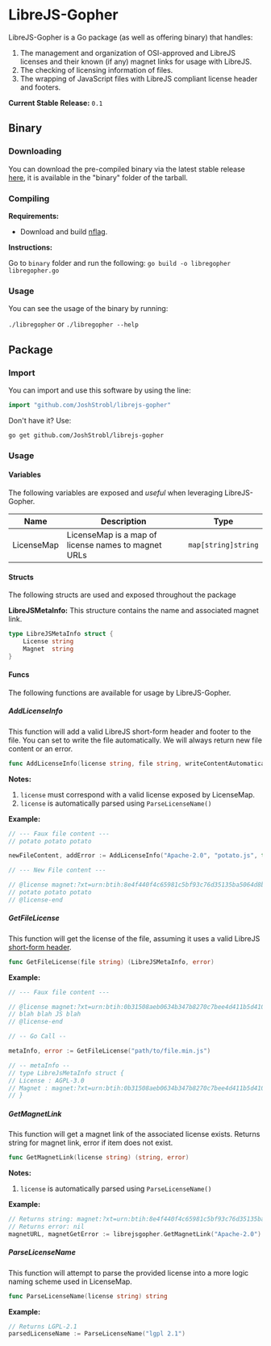 # LibreJS-Gopher #

LibreJS-Gopher is a Go package (as well as offering binary) that handles:

1. The management and organization of OSI-approved and LibreJS licenses and their known (if any) magnet links for usage with LibreJS.
2. The checking of licensing information of files.
3. The wrapping of JavaScript files with LibreJS compliant license header and footers.

**Current Stable Release:** `0.1`

## Binary ##

### Downloading ###

You can download the pre-compiled binary via the latest stable release [here](https://github.com/JoshStrobl/librejs-gopher/releases/tag/0.1), it is available in the "binary" folder of the tarball.

### Compiling ###

**Requirements:**

- Download and build [nflag](https://github.com/JoshStrobl/nflag).

**Instructions:**

Go to `binary` folder and run the following: `go build -o libregopher libregopher.go`

### Usage ###

You can see the usage of the binary by running:

`./libregopher` or `./libregopher --help`

## Package ##

### Import ###

You can import and use this software by using the line:

``` go
import "github.com/JoshStrobl/librejs-gopher"
```

Don't have it? Use:

```
go get github.com/JoshStrobl/librejs-gopher
```

### Usage ###

#### Variables ####

The following variables are exposed and *useful* when leveraging LibreJS-Gopher.

Name | Description | Type
----- | ----- | -----
LicenseMap | LicenseMap is a map of license names to magnet URLs | `map[string]string`

#### Structs ####

The following structs are used and exposed throughout the package

**LibreJSMetaInfo:** This structure contains the name and associated magnet link.


``` go
type LibreJSMetaInfo struct {
    License string
    Magnet  string
}
```

#### Funcs ####

The following functions are available for usage by LibreJS-Gopher.

##### AddLicenseInfo #####

This function will add a valid LibreJS short-form header and footer to the file. You can set to write the file automatically. We will always return new file content or an error.

``` go
func AddLicenseInfo(license string, file string, writeContentAutomatically bool) (string, error)
```

**Notes:**
1. `license` must correspond with a valid license exposed by LicenseMap.
2. `license` is automatically parsed using `ParseLicenseName()`

**Example:**

``` go
// --- Faux file content ---
// potato potato potato

newFileContent, addError := AddLicenseInfo("Apache-2.0", "potato.js", true)

// --- New File content ---

// @license magnet:?xt=urn:btih:8e4f440f4c65981c5bf93c76d35135ba5064d8b7&dn=apache-2.0.txt Apache-2.0
// potato potato potato
// @license-end
```

##### GetFileLicense #####

This function will get the license of the file, assuming it uses a valid LibreJS [short-form header](http://www.gnu.org/software/librejs/free-your-javascript.html#magnet-link-license).

``` go
func GetFileLicense(file string) (LibreJSMetaInfo, error)
```

**Example:**

``` go
// --- Faux file content ---

// @license magnet:?xt=urn:btih:0b31508aeb0634b347b8270c7bee4d411b5d4109&dn=agpl-3.0.txt AGPL-3.0
// blah blah JS blah
// @license-end

// -- Go Call --

metaInfo, error := GetFileLicense("path/to/file.min.js")

// -- metaInfo --
// type LibreJsMetaInfo struct {
// License : AGPL-3.0
// Magnet : magnet:?xt=urn:btih:0b31508aeb0634b347b8270c7bee4d411b5d4109&dn=agpl-3.0.txt
// }
```

##### GetMagnetLink #####

This function will get a magnet link of the associated license exists. Returns string for magnet link, error if item does not exist.

``` go
func GetMagnetLink(license string) (string, error)
```

**Notes:**
1. `license` is automatically parsed using `ParseLicenseName()`

**Example:**

``` go
// Returns string: magnet:?xt=urn:btih:8e4f440f4c65981c5bf93c76d35135ba5064d8b7&dn=apache-2.0.txt
// Returns error: nil
magnetURL, magnetGetError := librejsgopher.GetMagnetLink("Apache-2.0")
```

##### ParseLicenseName #####

This function will attempt to parse the provided license into a more logic naming scheme used in LicenseMap.

``` go
func ParseLicenseName(license string) string
```

**Example:**

``` go
// Returns LGPL-2.1
parsedLicenseName := ParseLicenseName("lgpl 2.1")
```